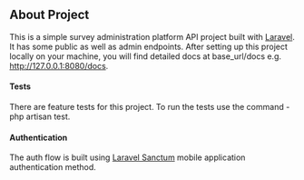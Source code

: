 ## About Project

This is a simple survey administration platform API project built with [Laravel](https://laravel.com/docs). 
It has some public as well as admin endpoints. After setting up this project locally on your machine, you will find detailed docs at base_url/docs e.g. http://127.0.0.1:8080/docs.

#### Tests
There are feature tests for this project. To run the tests use the command - php artisan test.

#### Authentication
The auth flow is built using [Laravel Sanctum](https://laravel.com/docs/10.x/sanctum#mobile-application-authentication) mobile application authentication method.
